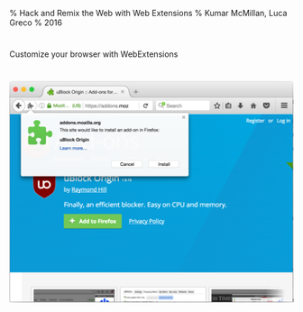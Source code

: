 % Hack and Remix the Web with Web Extensions
% Kumar McMillan, Luca Greco
% 2016

#

Customize your browser with WebExtensions

# ![Install add-on](images/install-addon.png)
